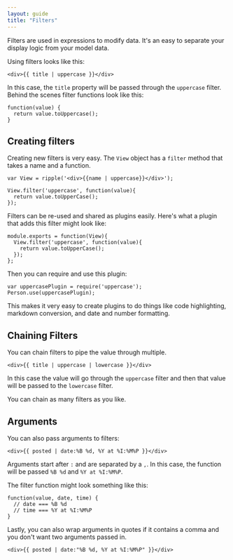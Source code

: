 ```yaml
---
layout: guide
title: "Filters"
---
```


<p class="Copy-lead">Filters are used in expressions to modify data. It's an easy to separate your display logic from your model data.</p>

Using filters looks like this:

<pre class="Code"><code>&lt;div>&#123;&#123; title | uppercase }}&lt;/div></code></pre>

In this case, the `title` property will be passed through the `uppercase` filter. Behind the scenes filter functions look like this:

<pre class="Code" data-language="js"><code>function(value) {
  return value.toUppercase();
}</code></pre>

## Creating filters

Creating new filters is very easy. The `View` object has a `filter` method that takes a name and a function.

<pre class="Code" data-language="js">
<code>var View = ripple('&lt;div>&#123;&#123;name | uppercase}}&lt;/div>');

View.filter('uppercase', function(value){
  return value.toUpperCase();
});</code></pre>

Filters can be re-used and shared as plugins easily. Here's what a plugin that adds this filter might look like:

<pre class="Code" data-language="js">
<code>module.exports = function(View){
  View.filter('uppercase', function(value){
    return value.toUpperCase();
  });
};</code></pre>

Then you can require and use this plugin:

<pre class="Code" data-language="js">
<code>var uppercasePlugin = require('uppercase');
Person.use(uppercasePlugin);</code></pre>

This makes it very easy to create plugins to do things like code highlighting, markdown conversion, and date and number formatting.

## Chaining Filters

You can chain filters to pipe the value through multiple.

<pre class="Code "><code>&lt;div>&#123;&#123; title | uppercase | lowercase }}&lt;/div></code></pre>

In this case the value will go through the `uppercase` filter and then that value will be passed to the `lowercase` filter.

You can chain as many filters as you like.

## Arguments

You can also pass arguments to filters:

<pre class="Code "><code>&lt;div>&#123;&#123; posted | date:%B %d, %Y at %I:%M%P }}&lt;/div></code></pre>

Arguments start after `:` and are separated by a `,`. In this case, the function will be passed `%B %d` and `%Y at %I:%M%P`.

The filter function might look something like this:

<pre class="Code " data-language="js"><code>function(value, date, time) {
  // date === %B %d
  // time === %Y at %I:%M%P
}</code></pre>

Lastly, you can also wrap arguments in quotes if it contains a comma and you don't want two arguments passed in.

<pre class="Code "><code>&lt;div>&#123;&#123; posted | date:"%B %d, %Y at %I:%M%P" }}&lt;/div></code></pre>